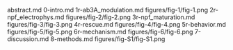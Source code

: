 abstract.md
0-intro.md
1r-ab3A_modulation.md
figures/fig-1/fig-1.png
2r-npf_electrophys.md
figures/fig-2/fig-2.png
3r-npf_maturation.md
figures/fig-3/fig-3.png
4r-rescue.md
figures/fig-4/fig-4.png
5r-behavior.md
figures/fig-5/fig-5.png
6r-mechanism.md
figures/fig-6/fig-6.png
7-discussion.md
8-methods.md
figures/fig-S1/fig-S1.png
